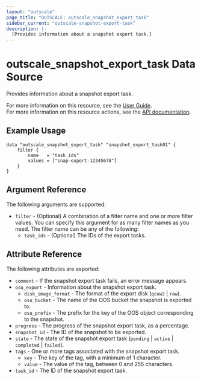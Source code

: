 ```yaml
---
layout: "outscale"
page_title: "OUTSCALE: outscale_snapshot_export_task"
sidebar_current: "outscale-snapshot-export-task"
description: |-
  [Provides information about a snapshot export task.]
---
```


# outscale_snapshot_export_task Data Source

Provides information about a snapshot export task.

For more information on this resource, see the [User Guide](https://docs.outscale.com/en/userguide/About-Snapshots.html).  
For more information on this resource actions, see the [API documentation](https://docs.outscale.com/api#3ds-outscale-api-snapshot).

## Example Usage

```hcl
data "outscale_snapshot_export_task" "snapshot_export_task01" {
    filter {
        name   = "task_ids"
        values = ["snap-export-12345678"]
    }
}
```

## Argument Reference

The following arguments are supported:

* `filter` - (Optional) A combination of a filter name and one or more filter values. You can specify this argument for as many filter names as you need. The filter name can be any of the following:
    * `task_ids` - (Optional) The IDs of the export tasks.

## Attribute Reference

The following attributes are exported:

* `comment` - If the snapshot export task fails, an error message appears.
* `osu_export` - Information about the snapshot export task.
    * `disk_image_format` - The format of the export disk (`qcow2` \| `raw`).
    * `osu_bucket` - The name of the OOS bucket the snapshot is exported to.
    * `osu_prefix` - The prefix for the key of the OOS object corresponding to the snapshot.
* `progress` - The progress of the snapshot export task, as a percentage.
* `snapshot_id` - The ID of the snapshot to be exported.
* `state` - The state of the snapshot export task (`pending` \| `active` \| `completed` \| `failed`).
* `tags` - One or more tags associated with the snapshot export task.
    * `key` - The key of the tag, with a minimum of 1 character.
    * `value` - The value of the tag, between 0 and 255 characters.
* `task_id` - The ID of the snapshot export task.
